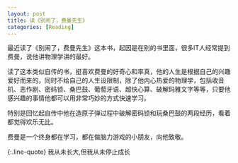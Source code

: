 ```yaml
---
layout: post
title: 读《别闹了，费曼先生》
categories: [Reading]
---
```


最近读了《别闹了，费曼先生》这本书，起因是在别的书里面，很多IT人经常提到费曼，说他讲物理学讲的最好。

读了这本类似自传的书，挺喜欢费曼的好奇心和率真，他的人生是根据自己的兴趣爱好而来的，同时不给自己的人生设限制，除了他内心热爱的物理学，包括收音机、恶作剧、密码锁、桑巴鼓、葡萄牙语、超快心算、破解玛雅文字等等，只要他感兴趣的事情他都可以用非常巧妙的方式快速学习。

特别是回忆起自传中他在造原子弹过程中破解密码锁和玩桑巴鼓的两段经历，看着都觉得欢乐无比。

费曼是一个终身都在学习，都在做脑力游戏的小朋友，向他致敬。

{:.line-quote}
我从未长大,但我从未停止成长

